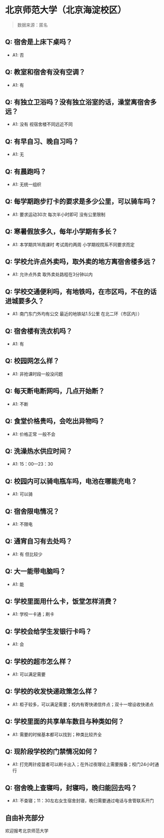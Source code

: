 # 北京师范大学（北京海淀校区）

> 数据来源：匿名

## Q: 宿舍是上床下桌吗？

- A1: 否

## Q: 教室和宿舍有没有空调？

- A1: 有

## Q: 有独立卫浴吗？没有独立浴室的话，澡堂离宿舍多远？

- A1: 没有 视宿舍楼不同远近不同

## Q: 有早自习、晚自习吗？

- A1: 无

## Q: 有晨跑吗？

- A1: 无统一组织

## Q: 每学期跑步打卡的要求是多少公里，可以骑车吗？

- A1: 要求运动30次 每次半小时即可 没有公里限制

## Q: 寒暑假放多久，每年小学期有多长？

- A1: 本学期共16周课时 考试周约两周 小学期视院系不同要求而定

## Q: 学校允许点外卖吗，取外卖的地方离宿舍楼多远？

- A1: 允许点外卖 取外卖处路程在3分钟以内

## Q: 学校交通便利吗，有地铁吗，在市区吗，不在的话进城要多久？

- A1: 南门东门外均有公交 最近的地铁站1.5公里 在北二环（市区内））

## Q: 宿舍楼有洗衣机吗？

- A1: 有

## Q: 校园网怎么样？

- A1: 非抢课时段一般没问题

## Q: 每天断电断网吗，几点开始断？

- A1: 不断

## Q: 食堂价格贵吗，会吃出异物吗？

- A1: 价格正常 一般不会

## Q: 洗澡热水供应时间？

- A1: 15：00—23：30

## Q: 校园内可以骑电瓶车吗，电池在哪能充电？

- A1: 可以骑

## Q: 宿舍限电情况？

- A1: 不限电

## Q: 通宵自习有去处吗？

- A1: 有 但比较少

## Q: 大一能带电脑吗？

- A1: 能

## Q: 学校里面用什么卡，饭堂怎样消费？

- A1: 学校一卡通；刷卡

## Q: 学校会给学生发银行卡吗？

- A1: 会

## Q: 学校的超市怎么样？

- A1: 可以满足需要

## Q: 学校的收发快递政策怎么样？

- A1: 柜子较多，可以满足需要；校内有寄快递信件点；双十一增设收快递点

## Q: 学校里面的共享单车数目与种类如何？

- A1: 需要的时候基本都可以找到；种类比较齐全

## Q: 现阶段学校的门禁情况如何？

- A1: 打完两针疫苗者可以刷卡出入；在外过夜理论上需要报备；校门24小时通行

## Q: 宿舍晚上查寝吗，封寝吗，晚归能回去吗？

- A1: 不查寝；11：30左右女生宿舍封寝，晚归需要通过电话与舍管联系开门

## 自由补充部分

欢迎报考北京师范大学